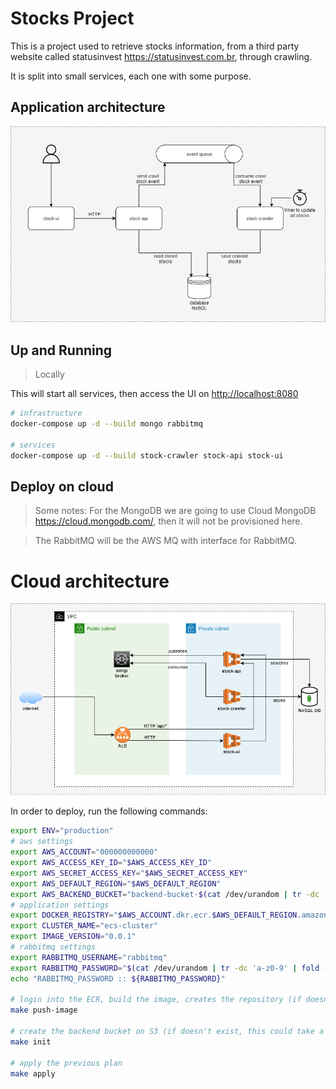 # Stocks Project

This is a project used to retrieve stocks information, from a third party website called statusinvest <https://statusinvest.com.br>, through crawling.

It is split into small services, each one with some purpose.

## Application architecture
![Architecture](./images/stocks-project-application.drawio.png)

## Up and Running

> Locally

This will start all services, then access the UI on <http://localhost:8080>

```bash
# infrastructure
docker-compose up -d --build mongo rabbitmq

# services
docker-compose up -d --build stock-crawler stock-api stock-ui
```

## Deploy on cloud

> Some notes:
For the MongoDB we are going to use Cloud MongoDB <https://cloud.mongodb.com/>, then it will not be provisioned here.

> The RabbitMQ will be the AWS MQ with interface for RabbitMQ.

# Cloud architecture

![Architecture](./images/stocks-project-cloud.drawio.png)

In order to deploy, run the following commands:

```bash
export ENV="production"
# aws settings
export AWS_ACCOUNT="000000000000"
export AWS_ACCESS_KEY_ID="$AWS_ACCESS_KEY_ID"
export AWS_SECRET_ACCESS_KEY="$AWS_SECRET_ACCESS_KEY"
export AWS_DEFAULT_REGION="$AWS_DEFAULT_REGION"
export AWS_BACKEND_BUCKET="backend-bucket-$(cat /dev/urandom | tr -dc 'a-z0-9' | fold -w 12 | head -n1)"
# application settings
export DOCKER_REGISTRY="$AWS_ACCOUNT.dkr.ecr.$AWS_DEFAULT_REGION.amazonaws.com"
export CLUSTER_NAME="ecs-cluster"
export IMAGE_VERSION="0.0.1"
# rabbitmq settings
export RABBITMQ_USERNAME="rabbitmq"
export RABBITMQ_PASSWORD="$(cat /dev/urandom | tr -dc 'a-z0-9' | fold -w 16 | head -n1)"
echo "RABBITMQ_PASSWORD :: ${RABBITMQ_PASSWORD}"

# login into the ECR, build the image, creates the repository (if doesn't exist) and pushes the image to the repository
make push-image

# create the backend bucket on S3 (if doesn't exist, this could take a few minutes), initializes the terraform, create the workspaces, validate and do the plan
make init

# apply the previous plan
make apply
```
